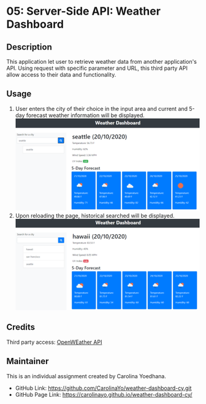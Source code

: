 # 05: Server-Side API: Weather Dashboard

## Description 

This application let user to retrieve weather data from another application's API.  Using request with specific parameter and URL, this third party API allow access to their data and functionality.


## Usage 

1. User enters the city of their choice in the input area and current and 5-day forecast weather information will be displayed.
![Weather Dashboard](./Assets/dashboard1.PNG)
2. Upon reloading the page, historical searched will be displayed.
![Weather Dashboard](./Assets/dashboard2.PNG)

## Credits

Third party access: [OpenWEather API](https://openweathermap.org/) 


## Maintainer 
This is an individual assignment created by Carolina Yoedhana.
* GitHub Link: https://github.com/CarolinaYo/weather-dashboard-cy.git
* GitHub Page Link: https://carolinayo.github.io/weather-dashboard-cy/



